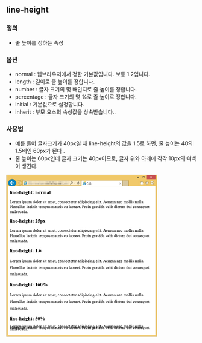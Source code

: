 ## line-height

### 정의

- 줄 높이를 정하는 속성

### 옵션

- normal : 웹브라우저에서 정한 기본값입니다. 보통 1.2입니다.
- length : 길이로 줄 높이를 정합니다.
- number : 글자 크기의 몇 배인지로 줄 높이를 정합니다. 
- percentage : 글자 크기의 몇 %로 줄 높이로 정합니다.
- initial : 기본값으로 설정합니다.
- inherit : 부모 요소의 속성값을 상속받습니다..

### 사용법

- 예를 들어 글자크기가 40px일 때 line-height의 값을 1.5로 하면, 줄 높이는 40의 1.5배인 60px가 된다 .
- 줄 높이는 60px인데 글자 크기는 40px이므로, 글자 위와 아래에 각각 10px의 여백이 생긴다. 

<img src="./images/line-height예제1.png" width="400">

